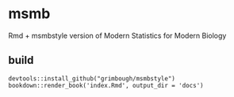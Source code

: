 # msmb
Rmd + msmbstyle version of Modern Statistics for Modern Biology

## build

```
devtools::install_github("grimbough/msmbstyle")
bookdown::render_book('index.Rmd', output_dir = 'docs')
```

